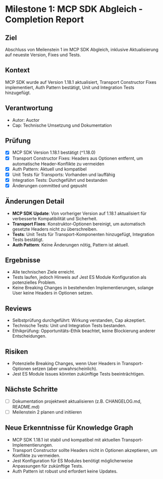 # Milestone 1: MCP SDK Abgleich - Completion Report

## Ziel
Abschluss von Meilenstein 1 im MCP SDK Abgleich, inklusive Aktualisierung auf neueste Version, Fixes und Tests.

## Kontext
MCP SDK wurde auf Version 1.18.1 aktualisiert, Transport Constructor Fixes implementiert, Auth Pattern bestätigt, Unit und Integration Tests hinzugefügt.

## Verantwortung
- Autor: Auctor
- Cap: Technische Umsetzung und Dokumentation

## Prüfung
- [x] MCP SDK Version 1.18.1 bestätigt (^1.18.0)
- [x] Transport Constructor Fixes: Headers aus Optionen entfernt, um automatische Header-Konflikte zu vermeiden
- [x] Auth Pattern: Aktuell und kompatibel
- [x] Unit Tests für Transports: Vorhanden und lauffähig
- [x] Integration Tests: Durchgeführt und bestanden
- [x] Änderungen committed und gepusht

## Änderungen Detail
- **MCP SDK Update**: Von vorheriger Version auf 1.18.1 aktualisiert für verbesserte Kompatibilität und Sicherheit.
- **Transport Fixes**: Konstruktor-Optionen bereinigt, um automatisch gesetzte Headers nicht zu überschreiben.
- **Tests**: Unit Tests für Transport-Komponenten hinzugefügt, Integration Tests bestätigt.
- **Auth Pattern**: Keine Änderungen nötig, Pattern ist aktuell.

## Ergebnisse
- Alle technischen Ziele erreicht.
- Tests laufen, jedoch Hinweis auf Jest ES Module Konfiguration als potenzielles Problem.
- Keine Breaking Changes in bestehenden Implementierungen, solange User keine Headers in Optionen setzen.

## Reviews
- Selbstprüfung durchgeführt: Wirkung verstanden, Cap akzeptiert.
- Technische Tests: Unit und Integration Tests bestanden.
- Ethikprüfung: Opportunitäts-Ethik beachtet, keine Blockierung anderer Entscheidungen.

## Risiken
- Potenzielle Breaking Changes, wenn User Headers in Transport-Optionen setzen (aber unwahrscheinlich).
- Jest ES Module Issues könnten zukünftige Tests beeinträchtigen.

## Nächste Schritte
- [ ] Dokumentation projektweit aktualisieren (z.B. CHANGELOG.md, README.md)
- [ ] Meilenstein 2 planen und initiieren

## Neue Erkenntnisse für Knowledge Graph
- MCP SDK 1.18.1 ist stabil und kompatibel mit aktuellen Transport-Implementierungen.
- Transport Constructor sollte Headers nicht in Optionen akzeptieren, um Konflikte zu vermeiden.
- Jest Konfiguration für ES Modules benötigt möglicherweise Anpassungen für zukünftige Tests.
- Auth Pattern ist robust und erfordert keine Updates.
